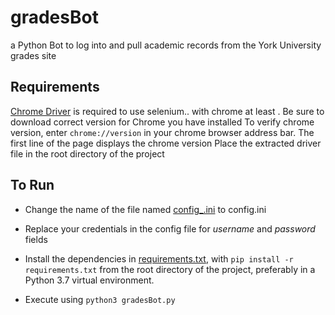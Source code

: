 # gradesBot
a Python Bot to log into and pull academic records from the York University grades site

## Requirements
[Chrome Driver](http://chromedriver.chromium.org/downloads) is required to use selenium.. with chrome at least . Be sure to download correct version for Chrome you have installed
To verify chrome version, enter `chrome://version` in your chrome browser address bar. The first line of the page displays the chrome version
Place the extracted driver file in the root directory of the project

## To Run 
- Change the name of the file named [config_.ini](./config_.ini) to config.ini

- Replace your credentials in the config file for *username* and *password* fields

- Install the dependencies in [requirements.txt](./requirements.txt), with `pip install -r requirements.txt` from the root directory of the project, preferably in a Python 3.7 virtual environment.

- Execute using `python3 gradesBot.py`

